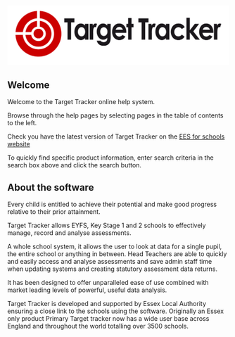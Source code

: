 ![](logo.large.png)

## Welcome

Welcome to the Target Tracker online help system. 

Browse through the help pages by selecting pages in the table of contents to the left.

Check you have the latest version of Target Tracker on the [EES for schools website](http://www.eesforschools.org/targettracker)

To quickly find specific product information, enter search criteria in the search box above and click the search button. 

## About the software

Every child is entitled to achieve their potential and make good progress relative to their prior attainment.
 
Target Tracker allows EYFS, Key Stage 1 and 2 schools  to effectively manage, record and analyse assessments.

A whole school system, it allows the user to look at data for a single pupil, the entire school or anything in between.  Head Teachers are able to quickly and easily access and analyse assessments and save admin staff time when updating systems and creating statutory assessment data returns.

It has been designed to offer unparalleled ease of use combined with market leading levels of powerful, useful data analysis.

Target Tracker is developed and supported by Essex Local Authority ensuring a close link to the schools using the software. Originally an Essex only product Primary Target tracker now has a wide user base across England and throughout the world totalling over 3500 schools.
